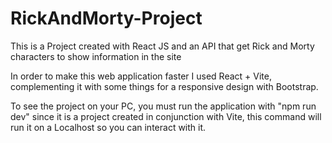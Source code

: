 # RickAndMorty-Project
This is a Project created with React JS and an API that get Rick and Morty characters to show information in the site

In order to make this web application faster I used React + Vite, complementing it with some things for a responsive design with Bootstrap.

To see the project on your PC, you must run the application with "npm run dev" since it is a project created in conjunction with Vite, this command will run it on a Localhost so you can interact with it.
